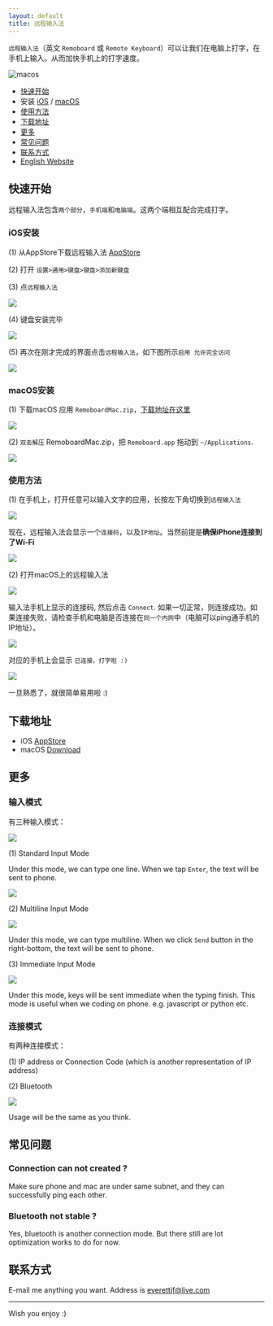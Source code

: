 ```yaml
---
layout: default
title: 远程输入法
---
```


`远程输入法`（英文 `Remoboard` 或 `Remote Keyboard`）可以让我们在电脑上打字，在手机上输入。从而加快手机上的打字速度。

![macos](/media/macos.png)


- [快速开始](#快速开始)
- 安装 [iOS](#ios安装) / [macOS](#macos安装)
- [使用方法](#使用方法)
- [下载地址](#下载地址)
- [更多](#更多)
- [常见问题](#常见问题)
- [联系方式](#联系方式)
- [English Website](/)


## 快速开始

远程输入法包含`两个部分`，`手机端`和`电脑端`。这两个端相互配合完成打字。

### iOS安装

(1) 从AppStore下载远程输入法 [AppStore](#)

(2) 打开 `设置>通用>键盘>键盘>添加新键盘`

(3) 点`远程输入法`


![](/media/15672685650329.jpg)

(4) 键盘安装完毕

![](/media/15672686102140.jpg)

(5) 再次在刚才完成的界面点击`远程输入法`，如下图所示`启用 允许完全访问`


![](/media/15672686273272.jpg)





### macOS安装

(1) 下载macOS 应用 `RemoboardMac.zip`，[下载地址在这里](https://github.com/remoboard/remoboard.github.io/releases)

![](/media/15664933426375.jpg)


(2) `双击解压` RemoboardMac.zip，把 `Remoboard.app` 拖动到 `~/Applications`.

![](/media/15664933888645.jpg)


### 使用方法

(1) 在手机上，打开任意可以输入文字的应用，长按左下角切换到`远程输入法`

![](/media/15672686555396.jpg)


现在，远程输入法会显示一个`连接码`，以及`IP地址`。当然前提是**确保iPhone连接到了Wi-Fi**

![](/media/15672686708979.jpg)



(2) 打开macOS上的远程输入法

![](/media/15664935874846.jpg)


输入法手机上显示的连接码, 然后点击 `Connect`. 如果一切正常，则连接成功。如果连接失败，请检查手机和电脑是否连接在`同一个内网`中（电脑可以ping通手机的IP地址）。

![](/media/15664949917624.jpg)

对应的手机上会显示 `已连接，打字啦 :)`

![](/media/15672686865059.jpg)

一旦熟悉了，就很简单易用啦 :)

## 下载地址

- iOS [AppStore](#)
- macOS [Download](https://github.com/remoboard/remoboard.github.io/releases)

## 更多

### 输入模式

有三种输入模式：

![](/media/15664952888164.jpg)

(1) Standard Input Mode

Under this mode, we can type one line. When we tap `Enter`, the text will be sent to phone.

![](/media/15664954761926.jpg)



(2) Multiline Input Mode

![](/media/15664955051046.jpg)

Under this mode, we can type multiline. When we click `Send` button in the right-bottom, the text will be sent to phone.

(3) Immediate Input Mode

![](/media/15664955181476.jpg)

Under this mode, keys will be sent immediate when the typing finish. This mode is useful when we coding on phone. e.g. javascript or python etc.


### 连接模式

有两种连接模式：

(1) IP address or Connection Code (which is another representation of IP address)

(2) Bluetooth

![](/media/15664953486849.jpg)

Usage will be the same as you think.


## 常见问题

### Connection can not created ?

Make sure phone and mac are under same subnet, and they can successfully ping each other.

### Bluetooth not stable ?

Yes, bluetooth is another connection mode. But there still are  lot optimization works to do for now.

## 联系方式

E-mail me anything you want. Address is everettjf@live.com

---

Wish you enjoy :)



